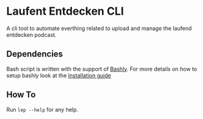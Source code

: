# Laufent Entdecken CLI

A cli tool to automate everthing related to upload and manage the laufend entdecken podcast.

## Dependencies
Bash script is written with the support of [Bashly](https://bashly.dannyb.co/). For more details on how to setup bashly look at the [Installation guide](https://bashly.dannyb.co/installation/)

## How To

Run `lep --help` for any help.
